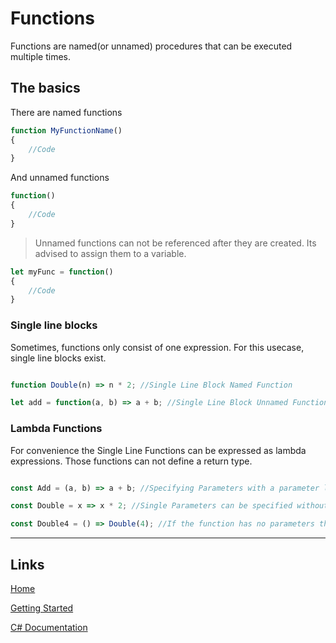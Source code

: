 # Functions

Functions are named(or unnamed) procedures that can be executed multiple times.

## The basics

There are named functions
```js
function MyFunctionName()
{
	//Code
}
```

And unnamed functions
```js
function()
{
	//Code
}
```
> Unnamed functions can not be referenced after they are created. Its advised to assign them to a variable.

```js
let myFunc = function()
{
	//Code
}
```

### Single line blocks

Sometimes, functions only consist of one expression. For this usecase, single line blocks exist.

```js

function Double(n) => n * 2; //Single Line Block Named Function

let add = function(a, b) => a + b; //Single Line Block Unnamed Function

```

### Lambda Functions

For convenience the Single Line Functions can be expressed as lambda expressions.
Those functions can not define a return type.

```js

const Add = (a, b) => a + b; //Specifying Parameters with a parameter list.

const Double = x => x * 2; //Single Parameters can be specified without the brackets

const Double4 = () => Double(4); //If the function has no parameters the empty brackets must be specified.

```

___

## Links

[Home](https://bytechkr.github.io/BadScript2/)

[Getting Started](https://bytechkr.github.io/BadScript2/GettingStarted.html)

[C# Documentation](https://bytechkr.github.io/BadScript2/reference/index.html)